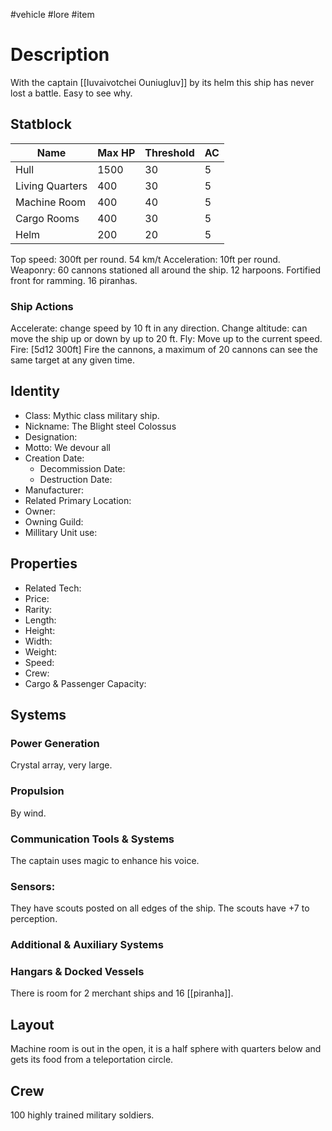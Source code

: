#vehicle #lore #item
# Description
With the captain [[Iuvaivotchei Ouniugluv]] by its helm this ship has never lost a battle. Easy to see why.
## Statblock
| Name            | Max HP | Threshold | AC  |
| --------------- | ------ | --------- | --- |
| Hull            | 1500   | 30        | 5   |
| Living Quarters | 400    | 30        | 5   |
| Machine Room    | 400    | 40        | 5   |
| Cargo Rooms     | 400    | 30        | 5   | 
| Helm            | 200    | 20        | 5   |
Top speed: 300ft per round. 54 km/t
Acceleration: 10ft per round.
Weaponry: 60 cannons stationed all around the ship. 12 harpoons. Fortified front for ramming. 16 piranhas.

### Ship Actions
Accelerate: change speed by 10 ft in any direction.
Change altitude: can move the ship up or down by up to 20 ft.
Fly: Move up to the current speed.
Fire: [5d12 300ft] Fire the cannons, a maximum of 20 cannons can see the same target at any given time. 

## Identity
- Class: Mythic class military ship.
- Nickname: The Blight steel Colossus
- Designation:
- Motto: We devour all
- Creation Date:
	- Decommission Date:
	- Destruction Date:
- Manufacturer:
- Related Primary Location:
- Owner:
- Owning Guild:
- Millitary Unit use:

## Properties
- Related Tech:
- Price:
- Rarity:
- Length:
- Height:
- Width:
- Weight:
- Speed: 
- Crew:
- Cargo & Passenger Capacity:

## Systems
### Power Generation
Crystal array, very large.
### Propulsion
By wind.
### Communication Tools & Systems
The captain uses magic to enhance his voice.
### Sensors:
They have scouts posted on all edges of the ship. The scouts have +7 to perception.
### Additional & Auxiliary Systems

### Hangars & Docked Vessels
There is room for 2 merchant ships and 16 [[piranha]].
## Layout
Machine room is out in the open, it is a half sphere with quarters below and gets its food from a teleportation circle.

## Crew
100 highly trained military soldiers.